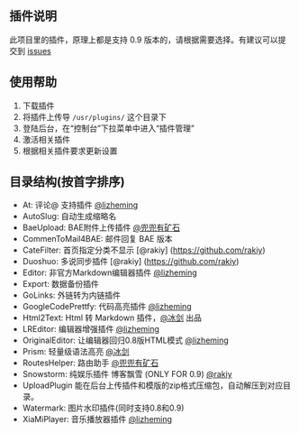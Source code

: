 ## 插件说明 ##

此项目里的插件，原理上都是支持 0.9 版本的，请根据需要选择。有建议可以提交到 [issues](https://github.com/typecho-fans/plugins/issues)

## 使用帮助 ##

 1. 下载插件
 2. 将插件上传导 `/usr/plugins/` 这个目录下
 3. 登陆后台，在“控制台”下拉菜单中进入“插件管理”
 4. 激活相关插件
 5. 根据相关插件要求更新设置

## 目录结构(按首字排序) ##

 - At: 评论@ 支持插件 [@lizheming](https://github.com/lizheming)
 - AutoSlug: 自动生成缩略名
 - BaeUpload: BAE附件上传插件 [@兜兜有矿石](https://github.com/qqff01)
 - CommenToMail4BAE: 邮件回复 BAE 版本   
 - CateFilter: 首页指定分类不显示 [@rakiy] (https://github.com/rakiy)   
 - Duoshuo: 多说同步插件 [@rakiy] (https://github.com/rakiy)   
 - Editor: 非官方Markdown编辑器插件 [@lizheming](https://github.com/lizheming)
 - Export: 数据备份插件
 - GoLinks: 外链转为内链插件
 - GoogleCodePrettfy: 代码高亮插件 [@lizheming](https://github.com/lizheming)
 - Html2Text: Html 转 Markdown 插件，[@冰剑](https://github.com/binjoo) 出品
 - LREditor: 编辑器增强插件 [@lizheming](http://github.com/lizheming)
 - OriginalEditor: 让编辑器回归0.8版HTML模式 [@lizheming](http://github.com/lizheming)
 - Prism: 轻量级语法高亮 [@冰剑](https://github.com/binjoo)
 - RoutesHelper: 路由助手 [@兜兜有矿石](https://github.com/qqff01)
 - Snowstorm: 纯娱乐插件 博客飘雪 (ONLY FOR 0.9) [@rakiy](https://github.com/rakiy)
 - UploadPlugin 能在后台上传插件和模版的zip格式压缩包，自动解压到对应目录。
 - Watermark: 图片水印插件(同时支持0.8和0.9)
 - XiaMiPlayer: 音乐播放器插件 [@lizheming](https://github.com/lizheming)

